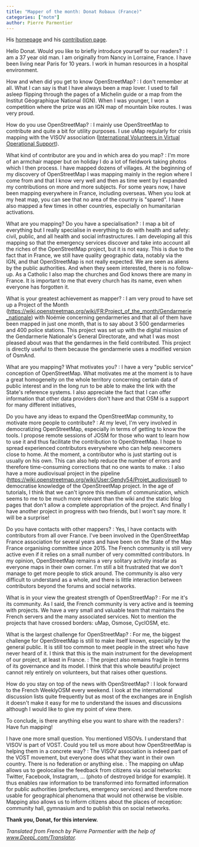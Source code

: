```yaml
---
title: "Mapper of the month: Donat Robaux (France)"
categories: ["motm"]
author: Pierre Parmentier
---
```


His [homepage](https://www.openstreetmap.org/user/gendy54) and his [contribution page](https://hdyc.neis-one.org/?gendy54).

Hello Donat. Would you like to briefly introduce yourself to our readers?
: I am a 37 year old man. I am originally from Nancy in Lorraine, France. I have been living near Paris for 10 years. I work in human resources in a hospital environment.

How and when did you get to know OpenStreetMap?
: I don't remember at all. What I can say is that I have always been a map lover. I used to fall asleep flipping through the pages of a Michelin guide or a map from the Institut Géographique National (IGN). When I was younger, I won a competition where the prize was an IGN map of mountain bike routes. I was very proud.

How do you use OpenStreetMap?
: I mainly use OpenStreetMap to contribute and quite a bit for utility purposes. I use uMap regularly for crisis mapping with the VISOV association ([International Volunteers in Virtual Operational Support](https://twitter.com/VISOV1/status/1427741296110841856)).

What kind of contributor are you and in which area do you map?
: I'm more of an armchair mapper but on holiday I do a lot of fieldwork taking photos which I then process. I have mapped dozens of villages. At the beginning of my discovery of OpenStreetMap I was mapping mainly in the region where I come from and that I know very well and then as time went by I expanded my contributions on more and more subjects. For some years now, I have been mapping everywhere in France, including overseas. When you look at my heat map, you can see that no area of the country is "spared". I have also mapped a few times in other countries, especially on humanitarian activations.

What are you mapping? Do you have a specialisation?
: I map a bit of everything but I really specialise in everything to do with health and safety: civil, public, and all health and social infrastructures. I am developing all this mapping so that the emergency services discover and take into account all the riches of the OpenStreetMap project, but it is not easy. This is due to the fact that in France, we still have quality geographic data, notably via the IGN, and that OpenStreetMap is not really expected. We are seen as aliens by the public authorities. And when they seem interested, there is no follow-up. As a Catholic I also map the churches and God knows there are many in France. It is important to me that every church has its name, even when everyone has forgotten it.

What is your greatest achievement as mapper?
: I am very proud to have set up a Project of the Month (<https://wiki.openstreetmap.org/wiki/FR:Project_of_the_month/Gendarmerie_nationale>) with Noémie concerning gendarmeries and that all of them have been mapped in just one month, that is to say about 3 500 gendarmeries and 400 police stations. This project was set up with the digital mission of the Gendarmerie Nationale's General Directorate, and what I was most pleased about was that the gendarmes in the field contributed. This project is directly useful to them because the gendarmerie uses a modified version of OsmAnd.

What are you mapping? What motivates you?
: I have a very "public service" conception of OpenStreetMap. What motivates me at the moment is to have a great homogeneity on the whole territory concerning certain data of public interest and in the long run to be able to make the link with the State's reference systems. I also appreciate the fact that I can offer information that other data providers don't have and that OSM is a support for many different initiatives,

Do you have any ideas to expand the OpenStreetMap community, to motivate more people to contribute?
: At my level, I'm very involved in democratizing OpenStreetMap, especially in terms of getting to know the tools. I propose remote sessions of JOSM for those who want to learn how to use it and thus facilitate the contribution to OpenStreetMap. I hope to spread experienced contributors everywhere who can help newcomers close to home. At the moment, a contributor who is just starting out is usually on his own. This can also help reduce the number of errors and therefore time-consuming corrections that no one wants to make.
: I also have a more audiovisual project in the pipeline (<https://wiki.openstreetmap.org/wiki/User:Gendy54/Projet_audiovisuel>) to democratise knowledge of the OpenStreetMap project. In the age of tutorials, I think that we can't ignore this medium of communication, which seems to me to be much more relevant than the wiki and the static blog pages that don't allow a complete appropriation of the project. And finally I have another project in progress with two friends, but I won't say more. It will be a surprise!

Do you have contacts with other mappers?
: Yes, I have contacts with contributors from all over France. I've been involved in the OpenStreetMap France association for several years and have been on the State of the Map France organising committee since 2015. The French community is still very active even if it relies on a small number of very committed contributors. In my opinion, OpenStreetMap remains a very solitary activity insofar as everyone maps in their own corner. I'm still a bit frustrated that we don't manage to get more people to stick around. The community is also very difficult to understand as a whole, and there is little interaction between contributors beyond the forums and social networks.

What is in your view the greatest strength of OpenStreetMap?
: For me it's its community. As I said, the French community is very active and is teeming with projects. We have a very small and valuable team that maintains the French servers and the many associated services. Not to mention the projects that have crossed borders: uMap, Osmose, CyclOSM, etc.

What is the largest challenge for OpenStreetMap?
: For me, the biggest challenge for OpenStreetMap is still to make itself known, especially by the general public. It is still too common to meet people in the street who have never heard of it. I think that this is the main instrument for the development of our project, at least in France.
: The project also remains fragile in terms of its governance and its model. I think that this whole beautiful project cannot rely entirely on volunteers, but that raises other questions.

How do you stay on top of the news with OpenStreetMap?
: I look forward to the French WeeklyOSM every weekend. I look at the international discussion lists quite frequently but as most of the exchanges are in English it doesn't make it easy for me to understand the issues and discussions although I would like to give my point of view there.

To conclude, is there anything else you want to share with the readers?
: Have fun mapping!

I have one more small question. You mentioned VISOVs. I understand that VISOV is part of VOST. Could you tell us more about how OpenStreetMap is helping them in a concrete way?
: The VISOV association is indeed part of the VOST movement, but everyone does what they want in their own country. There is no federation or anything else.
: The mapping on uMap allows us to geolocalise the feedback from citizens via social networks: Twitter, Facebook, Instagram, ... (photo of destroyed bridge for example). It thus enables raw information to be transformed into formatted information for public authorities (prefectures, emergency services) and therefore more usable for geographical phenomena that would not otherwise be visible. Mapping also allows us to inform citizens about the places of reception: community hall, gymnasium and to publish this on social networks.

**Thank you, Donat, for this interview.**

*Translated from French by Pierre Parmentier with the help of www.DeepL.com/Translator.*
